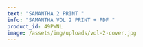 ```yaml
---
text: "SAMANTHA 2 PRINT "
info: "SAMANTHA VOL 2 PRINT + PDF "
product_id: 49PWNL
image: /assets/img/uploads/vol-2-cover.jpg
---
```

